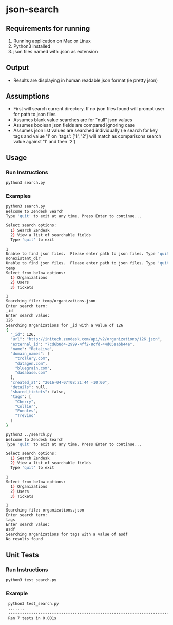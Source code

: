 # json-search

## Requirements for running
  1. Running application on Mac or Linux
  2. Python3 installed
  3. json files named with .json as extension

## Output
  * Results are displaying in human readable json format (ie pretty json)

## Assumptions
  * First will search current directory.  If no json files found will prompt user for path to json files
  * Assumes blank value searches are for "null" json values
  * Assumes boolean json fields are compared ignoring case
  * Assumes json list values are searched individually (ie search for key tags and value '1' on 'tags': ['1', '2'] will match as comparisons search value against '1' and then '2')

## Usage
### Run Instructions
  ```bash
  python3 search.py
  ```

### Examples
  ```bash
  python3 search.py
  Welcome to Zendesk Search
  Type 'quit' to exit at any time. Press Enter to continue...

  Select search options:
    1) Search Zendesk
    2) View a list of searchable fields
    Type 'quit' to exit

  1
  Unable to find json files.  Please enter path to json files. Type 'quit' to exit.
  nonexistant_dir
  Unable to find json files.  Please enter path to json files. Type 'quit' to exit.
  temp
  Select from below options:
    1) Organizations
    2) Users
    3) Tickets

  1
  Searching file: temp/organizations.json
  Enter search term:
  _id
  Enter search value:
  126
  Searching Organizations for _id with a value of 126
  {
    "_id": 126,
    "url": "http://initech.zendesk.com/api/v2/organizations/126.json",
    "external_id": "7cd6b8d4-2999-4ff2-8cfd-44d05aabb44e",
    "name": "RetaLive",
    "domain_names": [
      "trollery.com",
      "datagen.com",
      "bluegrain.com",
      "dadabase.com"
    ],
    "created_at": "2016-04-07T08:21:44 -10:00",
    "details": null,
    "shared_tickets": false,
    "tags": [
      "Cherry",
      "Collier",
      "Fuentes",
      "Trevino"
    ]
  }
  ```

  ```bash
  python3 ../search.py
  Welcome to Zendesk Search
  Type 'quit' to exit at any time. Press Enter to continue...

  Select search options:
    1) Search Zendesk
    2) View a list of searchable fields
    Type 'quit' to exit

  1
  Select from below options:
    1) Organizations
    2) Users
    3) Tickets

  1
  Searching file: organizations.json
  Enter search term:
  tags
  Enter search value:
  asdf
  Searching Organizations for tags with a value of asdf
  No results found
  ```

## Unit Tests
### Run Instructions
  ```bash
  python3 test_search.py
  ```
### Example
 ```bash
  python3 test_search.py
  .......
  ----------------------------------------------------------------------
  Ran 7 tests in 0.001s
  ```